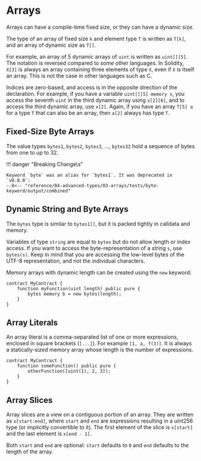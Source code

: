 # Arrays

Arrays can have a compile-time fixed size, or they can have a dynamic size.

The type of an array of fixed size `k` and element type `T` is written
as `T[k]`, and an array of dynamic size as `T[]`.

For example, an array of 5 dynamic arrays of `uint` is written as
`uint[][5]`. The notation is reversed compared to some other languages.
In Solidity, `X[3]` is always an array containing three elements of type
`X`, even if `X` is itself an array. This is not the case in other
languages such as C.

Indices are zero-based, and access is in the opposite direction of the
declaration.
For example, if you have a variable `uint[][5] memory x`, you access the
seventh `uint` in the third dynamic array using `x[2][6]`, and to access
the third dynamic array, use `x[2]`. Again, if you have an array
`T[5] a` for a type `T` that can also be an array, then `a[2]` always
has type `T`.

## Fixed-Size Byte Arrays

The value types `bytes1`, `bytes2`, `bytes3`, …, `bytes32` hold a sequence of bytes from one to up to 32.

!!! danger "Breaking Change\s"

    Keyword `byte` was an alias for `bytes1`. It was deprecated in `v0.8.0`:
    --8<-- "reference/04-advanced-types/03-arrays/tests/byte-keyword/output/combined"

## Dynamic String and Byte Arrays

The `bytes` type is similar to `bytes1[]`, but it is packed tightly in calldata and memory.

Variables of type `string` are equal to `bytes` but do not allow length or index access.
If you want to access the byte-representation of a string `s`, use `bytes(s)`. Keep in mind that you are
accessing the low-level bytes of the UTF-8 representation, and not the individual characters.

Memory arrays with dynamic length can be created using the `new` keyword:

```solidity
contract MyContract {
    function myFunction(uint length) public pure {
        bytes memory b = new bytes(length);
    }
}
```

## Array Literals

An array literal is a comma-separated list of one or more expressions,
enclosed in square brackets (`[...]`). For example `[1, a, f(3)]`.
It is always a statically-sized memory array whose length is the number
of expressions.

```solidity
contract MyContract {
    function someFunction() public pure {
        otherFunction([uint(1), 2, 3]);
    }
}
```

## Array Slices

Array slices are a view on a contiguous portion of an array. They are
written as `x[start:end]`, where `start` and `end` are expressions
resulting in a uint256 type (or implicitly convertible to it). The first
element of the slice is `x[start]` and the last element is `x[end - 1]`.

Both `start` and `end` are optional: `start` defaults to `0` and `end`
defaults to the length of the array.
